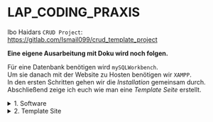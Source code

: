 # LAP_CODING_PRAXIS
Ibo Haidars ``CRUD Project``: https://gitlab.com/Ismail099/crud_template_project

**Eine eigene Ausarbeitung mit Doku wird noch folgen.**

Für eine Datenbank benötigen wird ``mySQLWorkbench``.  
Um sie danach mit der Website zu Hosten benötigen wir ``XAMPP``.  
In den ersten Schritten gehen wir die *Installation* gemeinsam durch.   
Abschließend zeige ich euch wie man eine *Template Seite* erstellt.  

<details>
<summary> 1. Software</summary>

</details>


<details>
<summary> 2. Template Site</summary>

</details>
